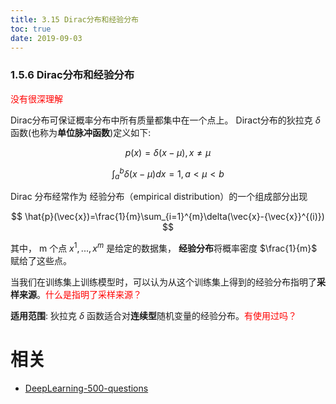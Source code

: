 ```yaml
---
title: 3.15 Dirac分布和经验分布
toc: true
date: 2019-09-03
---
```


### 1.5.6 Dirac分布和经验分布

<span style="color:red;">没有很深理解</span>

Dirac分布可保证概率分布中所有质量都集中在一个点上。 Diract分布的狄拉克 $\delta​$ 函数(也称为**单位脉冲函数**)定义如下:

$$
p(x)=\delta(x-\mu), x\neq \mu
$$

$$
\int_{a}^{b}\delta(x-\mu)dx = 1, a < \mu < b
$$

Dirac 分布经常作为 经验分布（empirical distribution）的一个组成部分出现

$$
\hat{p}(\vec{x})=\frac{1}{m}\sum_{i=1}^{m}\delta(\vec{x}-{\vec{x}}^{(i)})
$$

其中， m 个点 $x^{1},...,x^{m}$ 是给定的数据集， **经验分布**将概率密度 $\frac{1}{m}​$ 赋给了这些点。

当我们在训练集上训练模型时，可以认为从这个训练集上得到的经验分布指明了**采样来源**。<span style="color:red;">什么是指明了采样来源？</span>

**适用范围**: 狄拉克 $\delta$ 函数适合对**连续型**随机变量的经验分布。<span style="color:red;">有使用过吗？</span>







# 相关

- [DeepLearning-500-questions](https://github.com/scutan90/DeepLearning-500-questions)
